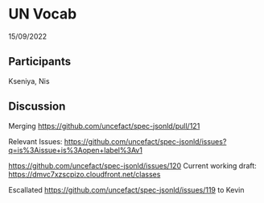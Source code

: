 # UN Vocab
15/09/2022

## Participants
Kseniya, Nis

## Discussion

Merging https://github.com/uncefact/spec-jsonld/pull/121

Relevant Issues: https://github.com/uncefact/spec-jsonld/issues?q=is%3Aissue+is%3Aopen+label%3Av1

https://github.com/uncefact/spec-jsonld/issues/120
Current working draft: 
https://dmvc7xzscpizo.cloudfront.net/classes

Escallated https://github.com/uncefact/spec-jsonld/issues/119
to Kevin
